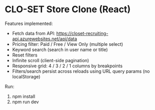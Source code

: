 # CLO-SET Store Clone (React)

Features implemented:
- Fetch data from API: https://closet-recruiting-api.azurewebsites.net/api/data
- Pricing filter: Paid / Free / View Only (multiple select)
- Keyword search (search in user name or title)
- Reset filters
- Infinite scroll (client-side pagination)
- Responsive grid: 4 / 3 / 2 / 1 columns by breakpoints
- Filters/search persist across reloads using URL query params (no localStorage)

Run:
1. npm install
2. npm run dev
